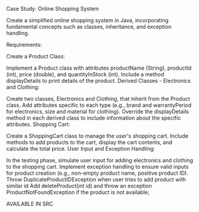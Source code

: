 Case Study: Online Shopping System

Create a simplified online shopping system in Java, incorporating fundamental concepts such as classes, inheritance, and exception handling.

Requirements:

Create a Product Class:

Implement a Product class with attributes productName (String), productId (int), price (double), and quantityInStock (int).
Include a method displayDetails to print details of the product.
Derived Classes - Electronics and Clothing:

Create two classes, Electronics and Clothing, that inherit from the Product class.
Add attributes specific to each type (e.g., brand and warrantyPeriod for electronics, size and material for clothing).
Override the displayDetails method in each derived class to include information about the specific attributes.
Shopping Cart:

Create a ShoppingCart class to manage the user's shopping cart.
Include methods to add products to the cart, display the cart contents, and calculate the total price.
User Input and Exception Handling:

In the testing phase, simulate user input for adding electronics and clothing to the shopping cart.
Implement exception handling to ensure valid inputs for product creation (e.g., non-empty product name, positive product ID).
Throw DuplicateProductIDException when user tries to add product with similar id
Add deleteProduct(int id) and throw an exception ProductNotFoundException if the product is not available;



AVAILABLE IN SRC
